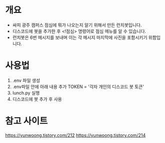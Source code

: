 # 개요

- 싸피 광주 캠퍼스 점심에 뭐가 나오는지 알기 위해서 만든 런치봇입니다.
- 디스코드에 봇을 추가한 후 <!점심> 명령어로 점심 메뉴를 알 수 있습니다.
- 런치봇은 6번 메시지를 보내며 이는 각 메시지 마지막에 사진을 포함시키기 위함입니다.

# 사용법

1. .env 파일 생성
2. .env파일 안에 아래 내용 추가
   TOKEN = '각자 개인의 디스코드 봇 토큰'
3. lunch.py 실행
4. 디스코드에 봇 추가 후 사용

# 참고 사이트

https://yunwoong.tistory.com/212
https://yunwoong.tistory.com/214
